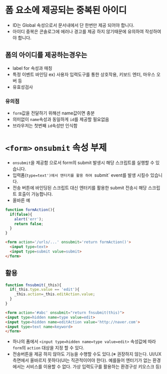 # 폼 요소에 제공되는 중복된 아이디
* ID는 Global 속성으로서 문서내에서 단 한번만 제공 되어야 합니다.
* 아이디 중복은 콘솔로그에 에러나 경고를 제공 하지 않기때문에 유의하여 작성하여야 합니다.

## 폼의 아이디를 제공하는경우는
* label for 속성과 매칭
* 특정 이벤트 바인딩 ex) 사용자 입력도구를 통한 상호작용, 키보드 엔터, 마우스 오버 등
* 유효성검사
### 유의점
* `form`값을 전달하기 위해선 name값이면 충분
* 의미없이 `name`속성과 동일하게 `id`를 제공할 필요없음
* 브라우저는 첫번째 `id`속성만 인식함

# `<form>` `onsubmit` 속성 부제
* `onsubmit`을 제공함 으로서 form의 submit 발생시 해당 스크립트를 실행할 수 있습니다.
* 입력폼(`type=text')에서 엔터키를 활용 하여 `submit` event를 발생 시킬수 있습니다.
* 전송 버튼에 바인딩된 스크립트 대신 엔터키를 활용한 submit 전송시 해당 스크립트 호출이 가능합니다.
* 올바른 예
```javascript
function formAction(){
  if(false){
    alert('err');
    return false;
  }
}
```
```html
<form action='/urls/...' onsubmit='return formAction()'>
  <input type=text>
  <input type=submit value=submit>
</form>
```
## 활용
```javascript
function fnsubmit(_this){
  if(_this.type.value == 'edit'){
    _this.action=_this.editAction.value;
  }
}
```
```html
<form action='#abc' onsubmit="return fnsubmit(this)">
<input type=hidden name=type value=edit>
<input type=hidden name=editAction value='http://naver.com'>
<input type=text name=keyword>
</form>
```
* 하나의 폼에서 `<input type=hidden name=type value=edit>` 속성값에 따라 `form`의 `action` 대상을 지정 할 수 있다.
* 전송버튼을 제공 하지 않아도 기능을 수행할 수도 있다.(※ 권장하지 않는다. UI/UX 측면에서 올바르지 못하다(UI는 직관적이어야 한다). 예를들어 엔터기가 없는 환경에서는 서비스를 이용할 수 없다. 가상 입력도구를 활용하는 환경구성 키오스크 등)
